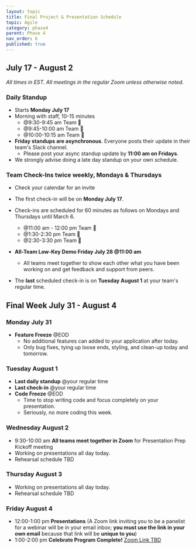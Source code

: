 ```yaml
---
layout: topic
title: Final Project & Presentation Schedule
topic: Agile
category: phase4
parent: Phase 4
nav_order: 6
published: true
---
```


## July 17 - August 2

_All times in EST._
_All meetings in the regular Zoom unless otherwise noted._

### Daily Standup

- Starts **Monday July 17**
- Morning with staff, 10-15 minutes
    - @9:30-9:45 am Team 🌮
    - @9:45-10:00 am Team 🍜
    - @10:00-10:15 am Team 🍣
- **Friday standups are asynchronous**. Everyone posts their update in their team's Slack channel.
    - Please post your async standup update by **11:00 am on Fridays**.
- We strongly advise doing a late day standup on your own schedule.

### Team Check-Ins twice weekly, Mondays & Thursdays

- Check your calendar for an invite
- The first check-in will be on **Monday July 17**.
- Check-ins are scheduled for 60 minutes as follows on Mondays and Thursdays until March 6.
    - @11:00 am - 12:00 pm Team 🌮
    - @1:30-2:30 pm Team 🍜
    - @2:30-3:30 pm Team 🍣

- **All-Team Low-Key Demo Friday July 28 @11:00 am**
    - All teams meet together to show each other what you have been working on and get feedback and support from peers.

- The **last** scheduled check-in is on **Tuesday August 1** at your team's regular time.

## Final Week July 31 - August 4

### Monday July 31

- **Feature Freeze** @EOD
    - No additional features can added to your application after today.
    - Only bug fixes, tying up loose ends, styling, and clean-up today and tomorrow.

### Tuesday August 1

- **Last daily standup** @your regular time
- **Last check-in** @your regular time
- **Code Freeze** @EOD
    - Time to stop writing code and focus completely on your presentation.
    - Seriously, no more coding this week.

### Wednesday August 2

- 9:30-10:00 am **All teams meet together in Zoom** for Presentation Prep Kickoff meeting
- Working on presentations all day today.
- Rehearsal schedule TBD

### Thursday August 3

- Working on presentations all day today.
- Rehearsal schedule TBD

### Friday August 4

- 12:00-1:00 pm **Presentations** (A Zoom link inviting you to be a panelist for a webinar will be in your email inbox; **you must use the link in your own email** because that link will be **unique to you**)
- 1:00-2:00 pm **Celebrate Program Complete!** [Zoom Link TBD]()
